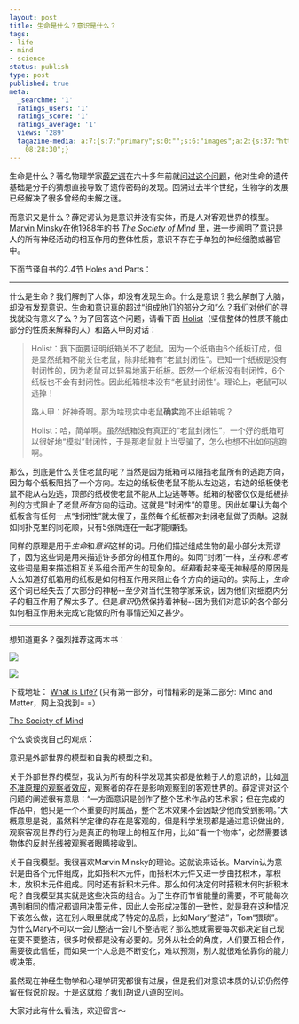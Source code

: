 ```yaml
---
layout: post
title: 生命是什么？意识是什么？
tags:
- life
- mind
- science
status: publish
type: post
published: true
meta:
  _searchme: '1'
  ratings_users: '1'
  ratings_score: '1'
  ratings_average: '1'
  views: '289'
  tagazine-media: a:7:{s:7:"primary";s:0:"";s:6:"images";a:2:{s:37:"http://t.douban.com/mpic/s2905586.jpg";a:6:{s:8:"file_url";s:37:"http://t.douban.com/mpic/s2905586.jpg";s:5:"width";s:2:"98";s:6:"height";s:3:"150";s:4:"type";s:5:"image";s:4:"area";s:5:"14700";s:9:"file_path";s:0:"";}s:37:"http://t.douban.com/mpic/s1307886.jpg";a:6:{s:8:"file_url";s:37:"http://t.douban.com/mpic/s1307886.jpg";s:5:"width";s:3:"121";s:6:"height";s:3:"121";s:4:"type";s:5:"image";s:4:"area";s:5:"14641";s:9:"file_path";s:0:"";}}s:6:"videos";a:0:{}s:11:"image_count";s:1:"2";s:6:"author";s:7:"4875032";s:7:"blog_id";s:8:"14888982";s:9:"mod_stamp";s:19:"2010-04-10
    08:28:30";}
---
```

生命是什么？著名物理学家<a href="http://en.wikipedia.org/wiki/Erwin_Schr%C3%B6dinger" target="_blank">薛定谔</a>在六十多年前就<a href="http://book.douban.com/subject/1317485/" target="_blank">问过这个问题</a>，他对生命的遗传基础是分子的猜想直接导致了遗传密码的发现。回溯过去半个世纪，生物学的发展已经解决了很多曾经的未解之谜。

而意识又是什么？薛定谔认为是意识并没有实体，而是人对客观世界的模型。<a href="http://en.wikipedia.org/wiki/Marvin_Minsky" target="_blank">Marvin Minsky</a>在他1988年的书<em> <a href="http://book.douban.com/subject/1291194/" target="_blank">The Society of Mind</a> </em>里，进一步阐明了意识是人的所有神经活动的相互作用的整体性质，意识不存在于单独的神经细胞或器官中。

下面节译自书的2.4节 Holes and Parts：

------------------

什么是生命？我们解剖了人体，却没有发现生命。什么是意识？我么解剖了大脑，却没有发现意识。生命和意识真的超过“组成他们的部分之和”么？我们对他们的寻找就没有意义了么？为了回答这个问题，请看下面 <a href="http://en.wikipedia.org/wiki/Holism" target="_blank">Holist</a>（坚信整体的性质不能由部分的性质来解释的人）和路人甲的对话：
<blockquote>Holist：我下面要证明纸箱关不了老鼠。因为一个纸箱由6个纸板订成，但是显然纸箱不能关住老鼠，除非纸箱有“老鼠封闭性”。已知一个纸板是没有封闭性的，因为老鼠可以轻易地离开纸板。既然一个纸板没有封闭性，6个纸板也不会有封闭性。因此纸箱根本没有“老鼠封闭性”。理论上，老鼠可以逃掉！

路人甲：好神奇啊。那为啥现实中老鼠<strong>确实</strong>跑不出纸箱呢？

Holist：哈，简单啊。虽然纸箱没有真正的“老鼠封闭性”，一个好的纸箱可以很好地“模拟”封闭性，于是那老鼠就上当受骗了，怎么也想不出如何逃跑啊。</blockquote>
那么，到底是什么关住老鼠的呢？当然是因为纸箱可以阻挡老鼠所有的逃跑方向，因为每个纸板阻挡了一个方向。左边的纸板使老鼠不能从左边逃，右边的纸板使老鼠不能从右边逃，顶部的纸板使老鼠不能从上边逃等等。纸箱的秘密仅仅是纸板排列的方式阻止了老鼠<em>所有</em>方向的运动。这就是“封闭性”的意思。因此如果认为每个纸板含有任何一点“封闭性”就太傻了，虽然每个纸板都对封闭老鼠做了贡献。这就如同扑克里的同花顺，只有5张牌连在一起才能赚钱。

同样的原理是用于<em>生命</em>和<em>意识</em>这样的词。用他们描述组成生物的最小部分太荒谬了，因为这些词是用来描述许多部分的相互作用的。如同“封闭”一样，<em>生存</em>和<em>思考</em>这些词是用来描述相互关系组合而产生的现象的。<em>纸箱</em>看起来毫无神秘感的原因是人么知道好纸箱用的纸板是如何相互作用来阻止各个方向的运动的。实际上，<em>生命</em>这个词已经失去了大部分的神秘--至少对当代生物学家来说，因为他们对细胞内分子的相互作用了解太多了。但是<em>意识</em>仍然保持着神秘--因为我们对意识的各个部分如何相互作用来完成它能做的所有事情还知之甚少。

------------------

想知道更多？强烈推荐这两本书：


![](http://t.douban.com/mpic/s2905586.jpg)

![](http://t.douban.com/mpic/s1307886.jpg)


下载地址：
<a href="http://dl.dropbox.com/u/308058/book/What_is_Life_Erwin_Schrodinger_1944.pdf" target="_blank">What is Life?</a> (只有第一部分，可惜精彩的是第二部分: Mind and Matter，网上没找到= =）

<a href="http://dl.dropbox.com/u/308058/book/Society%20of%20Mind%20by%20marvin%20minsky.pdf" target="_blank">The Society of Mind</a>

个么谈谈我自己的观点：

意识是外部世界的模型和自我的模型之和。

关于外部世界的模型，我认为所有的科学发现其实都是依赖于人的意识的，比如<a href="http://en.wikipedia.org/wiki/Uncertainty_principle#Uncertainty_principle_and_observer_effect" target="_blank">测不准原理的观察者效应</a>，观察者的存在是影响观察到的客观世界的。薛定谔对这个问题的阐述很有意思：“一方面意识是创作了整个艺术作品的艺术家；但在完成的作品中，他只是一个不重要的附属品，整个艺术效果不会因缺少他而受到影响。”大概意思是说，虽然科学定律的存在是客观的，但是科学发现都是通过意识做出的，观察客观世界的行为是真正的物理上的相互作用，比如“看一个物体”，必然需要该物体的反射光线被观察者眼睛接收到。

关于自我模型。我很喜欢Marvin Minsky的理论。这就说来话长。Marvin认为意识是由各个元件组成，比如搭积木元件，而搭积木元件又进一步由找积木，拿积木，放积木元件组成。同时还有拆积木元件。那么如何决定何时搭积木何时拆积木呢？自我模型其实就是这些决策的组合。为了生存而节省能量的需要，不可能每次遇到相同的情况都调用决策元件，因此人会形成决策的一致性，就是我在这种情况下该怎么做，这在别人眼里就成了特定的品质，比如Mary“整洁”，Tom“猥琐”。为什么Mary不可以一会儿整洁一会儿不整洁呢？那么她就需要每次都决定自己现在要不要整洁，很多时候都是没有必要的。另外从社会的角度，人们要互相合作，需要彼此信任，而如果一个人总是不断变化，难以预测，别人就很难依靠你的能力或决策。

虽然现在神经生物学和心理学研究都很有进展，但是我们对意识本质的认识仍然停留在假说阶段。于是这就给了我们胡说八道的空间。

大家对此有什么看法，欢迎留言～
